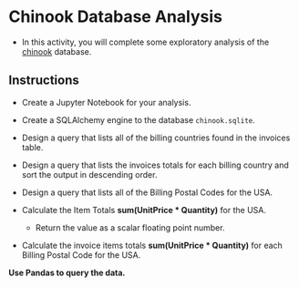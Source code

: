 # Chinook Database Analysis

* In this activity, you will complete some exploratory analysis of the [chinook](https://chinookdatabase.codeplex.com/wikipage?title=Chinook_Schema&referringTitle=Home) database.

## Instructions

* Create a Jupyter Notebook for your analysis.

* Create a SQLAlchemy engine to the database `chinook.sqlite`.

* Design a query that lists all of the billing countries found in the invoices table.

* Design a query that lists the invoices totals for each billing country and sort the output in descending order.

* Design a query that lists all of the Billing Postal Codes for the USA.

* Calculate the Item Totals **sum(UnitPrice \* Quantity)** for the USA.

  * Return the value as a scalar floating point number.

* Calculate the invoice items totals **sum(UnitPrice \* Quantity)** for each Billing Postal Code for the USA.

**Use Pandas to query the data.**
